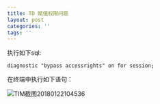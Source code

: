 ```yaml
---
title: TD 赋值权限问题
layout: post
categories: ''
tags: ''
---
```

执行如下sql:  

    diagnostic "bypass accessrights" on for session;  
在终端中执行如下语句：  

![TIM截图20180122104536](http://p1vuoao0b.bkt.clouddn.com/JekyllWriter/TIM截图20180122104536.png)